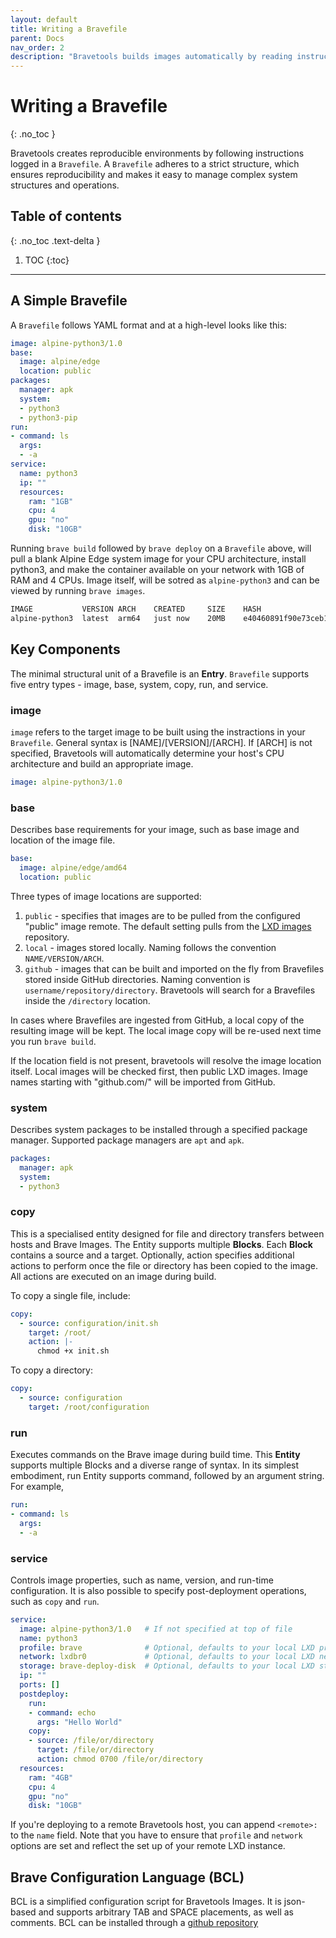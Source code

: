 ```yaml
---
layout: default
title: Writing a Bravefile
parent: Docs
nav_order: 2
description: "Bravetools builds images automatically by reading instructions from a Bravefile."
---
```


# Writing a Bravefile
{: .no_toc }

Bravetools creates reproducible environments by following instructions logged in a ``Bravefile``. A ``Bravefile`` adheres to a strict structure, which ensures reproducibility and makes it easy to manage complex system structures and operations.

## Table of contents
{: .no_toc .text-delta }

1. TOC
{:toc}

---

## A Simple Bravefile

A ``Bravefile`` follows YAML format and at a high-level looks like this:

```yaml
image: alpine-python3/1.0
base:
  image: alpine/edge
  location: public
packages:
  manager: apk
  system:
  - python3
  - python3-pip
run:
- command: ls
  args:
  - -a
service:
  name: python3
  ip: ""
  resources:
    ram: "1GB"
    cpu: 4
    gpu: "no"
    disk: "10GB"
```

Running `brave build` followed by `brave deploy` on a ``Bravefile`` above, will pull a blank Alpine Edge system image for your CPU architecture, install python3, and make the container available on your network with 1GB of RAM and 4 CPUs. Image itself, will be sotred as `alpine-python3` and can be viewed by running `brave images`.

```bash
IMAGE         	VERSION	ARCH 	CREATED 	SIZE	HASH
alpine-python3	latest 	arm64	just now	20MB	e40460891f90e73ceb17f9952919a571
```

## Key Components

The minimal structural unit of a Bravefile is an **Entry**. ``Bravefile`` supports five entry types - image, base, system, copy, run, and service.

### image
`image` refers to the target image to be built using the instractions in your ``Bravefile``. General syntax is [NAME]/[VERSION]/[ARCH]. If [ARCH] is not specified, Bravetools will automatically determine your host's CPU architecture and build an appropriate image.

```yaml
image: alpine-python3/1.0
```

### base
Describes base requirements for your image, such as base image and location of the image file.

```yaml
base:
  image: alpine/edge/amd64
  location: public
```

Three types of image locations are supported:

1. ``public`` - specifies that images are to be pulled from the configured "public" image remote. The default setting pulls from the [LXD images](https://images.lxd.canonical.com) repository.
2. ``local`` - images stored locally. Naming follows the convention ``NAME/VERSION/ARCH``.
3. ``github`` - images that can be built and imported on the fly from Bravefiles stored inside GitHub directories. Naming convention is ``username/repository/directory``. Bravetools will search for a Bravefiles inside the ``/directory`` location.

In cases where Bravefiles are ingested from GitHub, a local copy of the resulting image will be kept. The local image copy will be re-used next time you run ``brave build``.

If the location field is not present, bravetools will resolve the image location itself. Local images will be checked first, then public LXD images. Image names starting with "github.com/" will be imported from GitHub.

### system
Describes system packages to be installed through a specified package manager. Supported package managers are ``apt`` and ``apk``.

```yaml
packages:
  manager: apk
  system:
  - python3
```

### copy
This is a specialised entity designed for file and directory transfers between hosts and Brave Images. The Entity supports multiple **Blocks**. Each **Block** contains a source and a target. Optionally, action specifies additional actions to perform once the file or directory has been copied to the image. All actions are executed on an image during build.

To copy a single file, include:
```yaml
copy:
  - source: configuration/init.sh
    target: /root/
    action: |-
      chmod +x init.sh
```

To copy a directory:
```yaml
copy:
  - source: configuration
    target: /root/configuration
```

### run
Executes commands on the Brave image during build time. This **Entity** supports multiple Blocks and a diverse range of syntax. In its simplest embodiment, run Entity supports command, followed by an argument string. For example,

```yaml
run:
- command: ls
  args:
  - -a
```

### service
Controls image properties, such as name, version, and run-time configuration. It is also possible to specify  post-deployment operations, such as ``copy`` and ``run``.

```yaml
service:
  image: alpine-python3/1.0   # If not specified at top of file
  name: python3
  profile: brave              # Optional, defaults to your local LXD profile
  network: lxdbr0             # Optional, defaults to your local LXD network bridge
  storage: brave-deploy-disk  # Optional, defaults to your local LXD storage device
  ip: ""
  ports: []
  postdeploy:
    run:
    - command: echo
      args: "Hello World"
    copy:
    - source: /file/or/directory
      target: /file/or/directory
      action: chmod 0700 /file/or/directory
  resources:
    ram: "4GB"
    cpu: 4
    gpu: "no"
    disk: "10GB"
```

If you're deploying to a remote Bravetools host, you can append `<remote>:` to the `name` field. Note that you have to ensure that `profile` and `network` options are set and reflect the set up of your remote LXD instance.

## Brave Configuration Language (BCL)

BCL is a simplified configuration script for Bravetools Images. It is json-based and supports arbitrary TAB and SPACE placements, as well as comments. BCL can be installed through a [github repository](https://github.com/beringresearch/bcl)